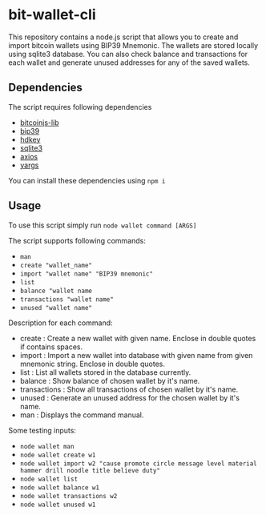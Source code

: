 # bit-wallet-cli

This repository contains a node.js script that allows you to create and import bitcoin wallets using BIP39 Mnemonic. The wallets are stored locally using sqlite3 database. You can also check balance and transactions for each wallet and generate unused addresses for any of the saved wallets.

## Dependencies

The script requires following dependencies

-   [bitcoinjs-lib](https://github.com/bitcoinjs/bitcoinjs-lib)
-   [bip39](https://github.com/bitcoinjs/bip39)
-   [hdkey](https://github.com/cryptocoinjs/hdkey)
-   [sqlite3](https://github.com/TryGhost/node-sqlite3)
-   [axios](https://github.com/axios/axios)
-   [yargs](https://github.com/yargs/yargs)

You can install these dependencies using `npm i`

## Usage

To use this script simply run
`node wallet command [ARGS]`

The script supports following commands:

-   `man`
-   `create "wallet_name"`
-   `import "wallet name" "BIP39 mnemonic"`
-   `list`
-   `balance "wallet name`
-   `transactions "wallet name"`
-   `unused "wallet name"`

Description for each command:

-   create : Create a new wallet with given name. Enclose in double quotes if contains spaces.
-   import : Import a new wallet into database with given name from given mnemonic string. Enclose in double quotes.
-   list : List all wallets stored in the database currently.
-   balance : Show balance of chosen wallet by it's name.
-   transactions : Show all transactions of chosen wallet by it's name.
-   unused : Generate an unused address for the chosen wallet by it's name.
-   man : Displays the command manual.

Some testing inputs:

-   `node wallet man`
-   `node wallet create w1`
-   `node wallet import w2 "cause promote circle message level material hammer drill noodle title believe duty"`
-   `node wallet list`
-   `node wallet balance w1`
-   `node wallet transactions w2`
-   `node wallet unused w1`
